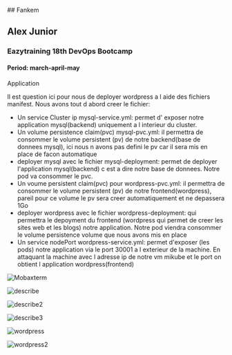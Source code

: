 #﻿# Fankem
## Alex Junior
### Eazytraining 18th DevOps Bootcamp
#### Period: march-april-may

Application

Il est question ici pour nous de deployer wordpress a l aide des fichiers manifest. Nous avons tout d abord creer le fichier:
- Un service Cluster ip mysql-service.yml: permet d' exposer notre application mysql(backend) uniquement a l interieur du cluster. 
- Un volume persistence claim(pvc) mysql-pvc.yml: il permettra de consommer le volume persistent (pv) de notre backend(base de donnees mysql), ici nous n avons pas defini le pv car il sera mis en place de facon automatique 
- deployer mysql avec le fichier mysql-deployment: permet de deployer l'application mysql(backend) c est a dire notre base de donnees. Notre pod va consommer le pvc. 
- Un voume persistent claim(pvc) pour wordpress-pvc.yml: il permettra de consommer le volume persistent (pv) de notre frontend(wordpress), pareil pour ce volume le pv sera creer automatiquement et ne depassera 1Go
- deployer wordpress avec le fichier wordpress-deployment: qui permettra le depoyment du frontend (wordpress qui permet de creer les sites web et les blogs) notre application. Notre pod viendra consommer le volume persistence volume que nous avons mis en place  
- Un service nodePort wordpress-service.yml: permet d'exposer (les pods) notre application via le port 30001 a l exterieur de la machine. En attaquant la machine avec l adresse ip de notre vm mikube et le port on obtient l application wordpress(frontend)


![Mobaxterm](https://github.com/alexzaza17/mini-projet-kubernetes/assets/159175882/852ee5ae-1d9d-480d-b2a6-e27a5fa4831b)


![describe](https://github.com/alexzaza17/mini-projet-kubernetes/assets/159175882/8e45bfb2-12d5-41a9-a84f-2366f96f2a45)


![describe2](https://github.com/alexzaza17/mini-projet-kubernetes/assets/159175882/5f95d2f0-e6e7-4ec2-86f2-5473faadfa99)


![describe3](https://github.com/alexzaza17/mini-projet-kubernetes/assets/159175882/b302ce57-2daf-4211-a5e4-a4d703721c53)


![wordpress](https://github.com/alexzaza17/mini-projet-kubernetes/assets/159175882/f545a104-6a6b-4f2d-b868-21e1245a12a3)


![wordpress2](https://github.com/alexzaza17/mini-projet-kubernetes/assets/159175882/df0bd726-1664-428f-95e7-5ee45b48ce5e)

